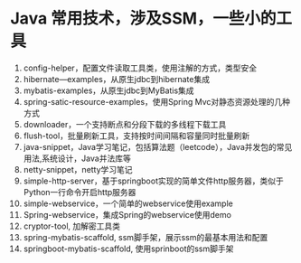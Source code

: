 # Java 常用技术，涉及SSM，一些小的工具
1. config-helper，配置文件读取工具类，使用注解的方式，类型安全
2. hibernate—examples，从原生jdbc到hibernate集成
3. mybatis-examples，从原生jdbc到MyBatis集成
4. spring-satic-resource-examples，使用Spring Mvc对静态资源处理的几种方式 
5. downloader，一个支持断点和分段下载的多线程下载工具
6. flush-tool，批量刷新工具，支持按时间间隔和容量同时批量刷新 
7. java-snippet，Java学习笔记，包括算法题（leetcode），Java并发包的常见用法,系统设计，Java并法库等
8. netty-snippet，netty学习笔记
9. simple-http-server，基于springboot实现的简单文件http服务器，类似于Python一行命令开启http服务器
10. simple-webservice，一个简单的webservice使用example
11. Spring-webservice，集成Spring的webservice使用demo
12. cryptor-tool, 加解密工具类 
13. spring-mybatis-scaffold, ssm脚手架，展示ssm的最基本用法和配置 
14. springboot-mybatis-scaffold, 使用sprinboot的ssm脚手架

